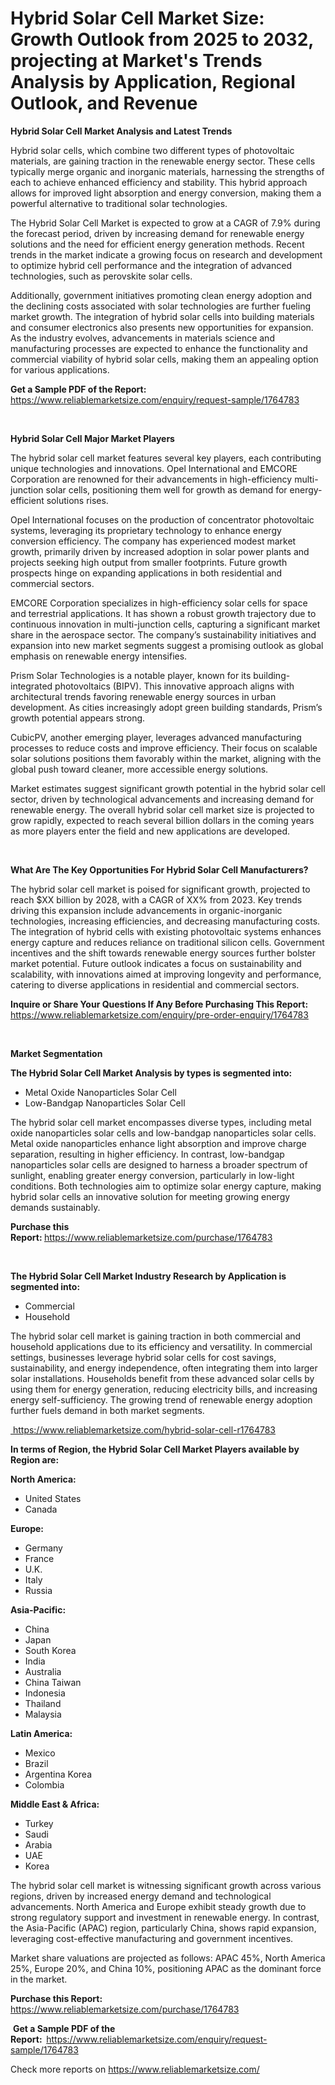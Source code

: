 <p><h1>Hybrid Solar Cell Market Size: Growth Outlook from 2025 to 2032, projecting at Market's Trends Analysis by Application, Regional Outlook, and Revenue</h1></p><p><strong>Hybrid Solar Cell Market Analysis and Latest Trends</strong></p>
<p><p>Hybrid solar cells, which combine two different types of photovoltaic materials, are gaining traction in the renewable energy sector. These cells typically merge organic and inorganic materials, harnessing the strengths of each to achieve enhanced efficiency and stability. This hybrid approach allows for improved light absorption and energy conversion, making them a powerful alternative to traditional solar technologies.</p><p>The Hybrid Solar Cell Market is expected to grow at a CAGR of 7.9% during the forecast period, driven by increasing demand for renewable energy solutions and the need for efficient energy generation methods. Recent trends in the market indicate a growing focus on research and development to optimize hybrid cell performance and the integration of advanced technologies, such as perovskite solar cells. </p><p>Additionally, government initiatives promoting clean energy adoption and the declining costs associated with solar technologies are further fueling market growth. The integration of hybrid solar cells into building materials and consumer electronics also presents new opportunities for expansion. As the industry evolves, advancements in materials science and manufacturing processes are expected to enhance the functionality and commercial viability of hybrid solar cells, making them an appealing option for various applications.</p></p>
<p><strong>Get a Sample PDF of the Report:&nbsp;</strong> <a href="https://www.reliablemarketsize.com/enquiry/request-sample/1764783?utm_campaign=3516&utm_medium=2&utm_source=Github&utm_content=ia&utm_term=07042025&utm_id=hybrid-solar-cell">https://www.reliablemarketsize.com/enquiry/request-sample/1764783</a></p>
<p>&nbsp;</p>
<p><strong>Hybrid Solar Cell Major Market Players</strong></p>
<p><p>The hybrid solar cell market features several key players, each contributing unique technologies and innovations. Opel International and EMCORE Corporation are renowned for their advancements in high-efficiency multi-junction solar cells, positioning them well for growth as demand for energy-efficient solutions rises. </p><p>Opel International focuses on the production of concentrator photovoltaic systems, leveraging its proprietary technology to enhance energy conversion efficiency. The company has experienced modest market growth, primarily driven by increased adoption in solar power plants and projects seeking high output from smaller footprints. Future growth prospects hinge on expanding applications in both residential and commercial sectors.</p><p>EMCORE Corporation specializes in high-efficiency solar cells for space and terrestrial applications. It has shown a robust growth trajectory due to continuous innovation in multi-junction cells, capturing a significant market share in the aerospace sector. The company’s sustainability initiatives and expansion into new market segments suggest a promising outlook as global emphasis on renewable energy intensifies.</p><p>Prism Solar Technologies is a notable player, known for its building-integrated photovoltaics (BIPV). This innovative approach aligns with architectural trends favoring renewable energy sources in urban development. As cities increasingly adopt green building standards, Prism’s growth potential appears strong.</p><p>CubicPV, another emerging player, leverages advanced manufacturing processes to reduce costs and improve efficiency. Their focus on scalable solar solutions positions them favorably within the market, aligning with the global push toward cleaner, more accessible energy solutions.</p><p>Market estimates suggest significant growth potential in the hybrid solar cell sector, driven by technological advancements and increasing demand for renewable energy. The overall hybrid solar cell market size is projected to grow rapidly, expected to reach several billion dollars in the coming years as more players enter the field and new applications are developed.</p></p>
<p>&nbsp;</p>
<p><strong>What Are The Key Opportunities For Hybrid Solar Cell Manufacturers?</strong></p>
<p><p>The hybrid solar cell market is poised for significant growth, projected to reach $XX billion by 2028, with a CAGR of XX% from 2023. Key trends driving this expansion include advancements in organic-inorganic technologies, increasing efficiencies, and decreasing manufacturing costs. The integration of hybrid cells with existing photovoltaic systems enhances energy capture and reduces reliance on traditional silicon cells. Government incentives and the shift towards renewable energy sources further bolster market potential. Future outlook indicates a focus on sustainability and scalability, with innovations aimed at improving longevity and performance, catering to diverse applications in residential and commercial sectors.</p></p>
<p><strong>Inquire or Share Your Questions If Any Before Purchasing This Report:</strong> <a href="https://www.reliablemarketsize.com/enquiry/pre-order-enquiry/1764783?utm_campaign=3516&utm_medium=2&utm_source=Github&utm_content=ia&utm_term=07042025&utm_id=hybrid-solar-cell">https://www.reliablemarketsize.com/enquiry/pre-order-enquiry/1764783</a></p>
<p>&nbsp;</p>
<p><strong>Market Segmentation</strong></p>
<p><strong>The Hybrid Solar Cell Market Analysis by types is segmented into:</strong></p>
<p><ul><li>Metal Oxide Nanoparticles Solar Cell</li><li>Low-Bandgap Nanoparticles Solar Cell</li></ul></p>
<p><p>The hybrid solar cell market encompasses diverse types, including metal oxide nanoparticles solar cells and low-bandgap nanoparticles solar cells. Metal oxide nanoparticles enhance light absorption and improve charge separation, resulting in higher efficiency. In contrast, low-bandgap nanoparticles solar cells are designed to harness a broader spectrum of sunlight, enabling greater energy conversion, particularly in low-light conditions. Both technologies aim to optimize solar energy capture, making hybrid solar cells an innovative solution for meeting growing energy demands sustainably.</p></p>
<p><strong>Purchase this Report:&nbsp;</strong><a href="https://www.reliablemarketsize.com/purchase/1764783?utm_campaign=3516&utm_medium=2&utm_source=Github&utm_content=ia&utm_term=07042025&utm_id=hybrid-solar-cell">https://www.reliablemarketsize.com/purchase/1764783</a></p>
<p>&nbsp;</p>
<p><strong>The Hybrid Solar Cell Market Industry Research by Application is segmented into:</strong></p>
<p><ul><li>Commercial</li><li>Household</li></ul></p>
<p><p>The hybrid solar cell market is gaining traction in both commercial and household applications due to its efficiency and versatility. In commercial settings, businesses leverage hybrid solar cells for cost savings, sustainability, and energy independence, often integrating them into larger solar installations. Households benefit from these advanced solar cells by using them for energy generation, reducing electricity bills, and increasing energy self-sufficiency. The growing trend of renewable energy adoption further fuels demand in both market segments.</p></p>
<p><a href="https://www.reliablemarketsize.com/hybrid-solar-cell-r1764783?utm_campaign=3516&utm_medium=2&utm_source=Github&utm_content=ia&utm_term=07042025&utm_id=hybrid-solar-cell">&nbsp;https://www.reliablemarketsize.com/hybrid-solar-cell-r1764783</a></p>
<p><strong>In terms of Region, the Hybrid Solar Cell Market Players available by Region are:</strong></p>
<p>
    <p> <strong> North America: </strong>
        <ul>
            <li>United States</li>
            <li>Canada</li>
        </ul>
        </p> 
    <p> <strong> Europe: </strong>
        <ul>
            <li>Germany</li>
            <li>France</li>
            <li>U.K.</li>
            <li>Italy</li>
            <li>Russia</li>
        </ul>
        </p> 
    <p> <strong> Asia-Pacific: </strong>
        <ul>
            <li>China</li>
            <li>Japan</li>
            <li>South Korea</li>
            <li>India</li>
            <li>Australia</li>
            <li>China Taiwan</li>
            <li>Indonesia</li>
            <li>Thailand</li>
            <li>Malaysia</li>
        </ul>
        </p> 
    <p> <strong> Latin America: </strong>
        <ul>
            <li>Mexico</li>
            <li>Brazil</li>
            <li>Argentina Korea</li>
            <li>Colombia</li>
        </ul>
        </p> 
    <p> <strong> Middle East & Africa: </strong>
        <ul>
            <li>Turkey</li>
            <li>Saudi</li>
            <li>Arabia</li>
            <li>UAE</li>
            <li>Korea</li>
        </ul>
    </p>
    </p>
<p><p>The hybrid solar cell market is witnessing significant growth across various regions, driven by increased energy demand and technological advancements. North America and Europe exhibit steady growth due to strong regulatory support and investment in renewable energy. In contrast, the Asia-Pacific (APAC) region, particularly China, shows rapid expansion, leveraging cost-effective manufacturing and government incentives. </p><p>Market share valuations are projected as follows: APAC 45%, North America 25%, Europe 20%, and China 10%, positioning APAC as the dominant force in the market.</p></p>
<p><strong>Purchase this Report: </strong><a href="https://www.reliablemarketsize.com/purchase/1764783?utm_campaign=3516&utm_medium=2&utm_source=Github&utm_content=ia&utm_term=07042025&utm_id=hybrid-solar-cell">https://www.reliablemarketsize.com/purchase/1764783</a></p>
<p>&nbsp;<strong>Get a Sample PDF of the Report:&nbsp;&nbsp;</strong><a href="https://www.reliablemarketsize.com/enquiry/request-sample/1764783?utm_campaign=3516&utm_medium=2&utm_source=Github&utm_content=ia&utm_term=07042025&utm_id=hybrid-solar-cell">https://www.reliablemarketsize.com/enquiry/request-sample/1764783</a></p>
<p><strong></strong></p>
<p>Check more reports on <a href="https://www.reliablemarketsize.com/?utm_campaign=3516&utm_medium=2&utm_source=Github&utm_content=ia&utm_term=07042025&utm_id=hybrid-solar-cell">https://www.reliablemarketsize.com/</a></p>